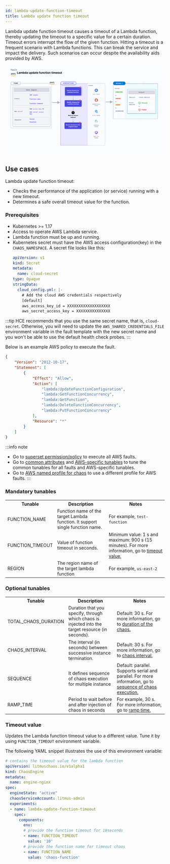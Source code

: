```yaml
---
id: lambda-update-function-timeout
title: Lambda update function timeout
---
```

Lambda update function timeout causes a timeout of a Lambda function, thereby updating the timeout to a specific value for a certain duration. Timeout errors interrupt the flow of the given function.
Hitting a timeout is a frequent scenario with Lambda functions. This can break the service and impact the delivery. Such scenarios can occur despite the availability aids provided by AWS. 

![Lambda Update Function Timeout](./static/images/lambda-update-function-timeout.png)

## Use cases
Lambda update function timeout:
- Checks the performance of the application (or service) running with a new timeout.
- Determines a safe overall timeout value for the function.

### Prerequisites
- Kubernetes >= 1.17
- Access to operate AWS Lambda service.
- Lambda function must be up and running.
- Kubernetes secret must have the AWS access configuration(key) in the `CHAOS_NAMESPACE`. A secret file looks like this:
  ```yaml
  apiVersion: v1
  kind: Secret
  metadata:
    name: cloud-secret
  type: Opaque
  stringData:
    cloud_config.yml: |-
      # Add the cloud AWS credentials respectively
      [default]
      aws_access_key_id = XXXXXXXXXXXXXXXXXXX
      aws_secret_access_key = XXXXXXXXXXXXXXX
  ```

:::tip
HCE recommends that you use the same secret name, that is, `cloud-secret`. Otherwise, you will need to update the `AWS_SHARED_CREDENTIALS_FILE` environment variable in the fault template with the new secret name and you won't be able to use the default health check probes. 
:::

Below is an example AWS policy to execute the fault.

```json
{
    "Version": "2012-10-17",
    "Statement": [
        {
            "Effect": "Allow",
            "Action": [
                "lambda:UpdateFunctionConfiguration",
                "lambda:GetFunctionConcurrency",
                "lambda:GetFunction",
                "lambda:DeleteFunctionConcurrency",
                "lambda:PutFunctionConcurrency"
            ],
            "Resource": "*"
        }
    ]
}
```

:::info note
- Go to [superset permission/policy](./security-configurations/policy-for-all-aws-faults.md) to execute all AWS faults.
- Go to [common attributes](/docs/chaos-engineering/chaos-faults/common-tunables-for-all-faults.md) and [AWS-specific tunables](./aws-fault-tunables.md) to tune the common tunables for all faults and AWS-specific tunables.
- Go to [AWS named profile for chaos](./security-configurations/aws-switch-profile.md) to use a different profile for AWS faults.
:::

### Mandatory tunables
   <table>
      <tr>
        <th> Tunable </th>
        <th> Description </th>
        <th> Notes </th>
      </tr>
      <tr>
        <td> FUNCTION_NAME </td>
        <td> Function name of the target Lambda function. It support single function name.</td>
        <td> For example, <code>test-function</code> </td>
      </tr>
      <tr>
        <td> FUNCTION_TIMEOUT </td>
        <td> Value of function timeout in seconds.</td>
        <td> Minimum value: 1 s and maximum: 900 s (15 minutes). For more information, go to <a href="#timeout-value"> timeout value.</a></td>
      </tr>
      <tr>
        <td> REGION </td>
        <td> The region name of the target lambda function</td>
        <td> For example, <code>us-east-2</code> </td>
      </tr>
    </table>

### Optional tunables
  <table>
      <tr>
        <th> Tunable </th>
        <th> Description </th>
        <th> Notes </th>
      </tr>
      <tr>
        <td> TOTAL_CHAOS_DURATION </td>
        <td> Duration that you specify, through which chaos is injected into the target resource (in seconds). </td>
        <td> Default: 30 s. For more information, go to <a href="/docs/chaos-engineering/chaos-faults/common-tunables-for-all-faults#duration-of-the-chaos"> duration of the chaos. </a></td>
      </tr>
      <tr>
        <td> CHAOS_INTERVAL </td>
        <td> The interval (in seconds) between successive instance termination.</td>
        <td> Default: 30 s. For more information, go to <a href="/docs/chaos-engineering/chaos-faults/common-tunables-for-all-faults#chaos-interval"> chaos interval.</a></td>
      </tr>
      <tr>
        <td> SEQUENCE </td>
        <td> It defines sequence of chaos execution for multiple instance</td>
        <td> Default: parallel. Supports serial and parallel. For more information, go to <a href="/docs/chaos-engineering/chaos-faults/common-tunables-for-all-faults#sequence-of-chaos-execution"> sequence of chaos execution.</a></td>
      </tr>
      <tr>
        <td> RAMP_TIME </td>
        <td> Period to wait before and after injection of chaos in seconds </td>
        <td> For example, 30 s. For more information, go to <a href="/docs/chaos-engineering/chaos-faults/common-tunables-for-all-faults#ramp-time"> ramp time. </a> </td>
      </tr>
    </table>


### Timeout value

Updates the Lambda function timeout value to a different value. Tune it by using `FUNCTION_TIMEOUT` environment variable.

The following YAML snippet illustrates the use of this environment variable:

[embedmd]:# (./static/manifests/lambda-update-function-timeout/function-timeout.yaml yaml)
```yaml
# contains the timeout value for the lambda function
apiVersion: litmuschaos.io/v1alpha1
kind: ChaosEngine
metadata:
  name: engine-nginx
spec:
  engineState: "active"
  chaosServiceAccount: litmus-admin
  experiments:
  - name: lambda-update-function-timeout
    spec:
      components:
        env:
        # provide the function timeout for 10seconds
        - name: FUNCTION_TIMEOUT
          value: '10'
        # provide the function name for timeout chaos
        - name: FUNCTION_NAME
          value: 'chaos-function'
```
